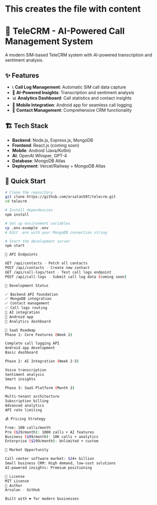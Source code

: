 # This creates the file with content

# 🚀 TeleCRM - AI-Powered Call Management System

A modern SIM-based TeleCRM system with AI-powered transcription and sentiment analysis.

## ✨ Features
- 📞 **Call Log Management**: Automatic SIM call data capture
- 🧠 **AI-Powered Insights**: Transcription and sentiment analysis  
- 📊 **Analytics Dashboard**: Call statistics and contact insights
- 📱 **Mobile Integration**: Android app for seamless call logging
- 👥 **Contact Management**: Comprehensive CRM functionality

## 🏗️ Tech Stack

- **Backend**: Node.js, Express.js, MongoDB
- **Frontend**: React.js (coming soon)
- **Mobile**: Android (Java/Kotlin)
- **AI**: OpenAI Whisper, GPT-4
- **Database**: MongoDB Atlas
- **Deployment**: Vercel/Railway + MongoDB Atlas

## 🚀 Quick Start

```bash
# Clone the repository
git clone https://github.com/arsalan507/telecrm.git
cd telecrm

# Install dependencies
npm install

# Set up environment variables
cp .env.example .env
# Edit .env with your MongoDB connection string

# Start the development server
npm start

📡 API Endpoints

GET /api/contacts - Fetch all contacts
POST /api/contacts - Create new contact
GET /api/call-logs/test - Test call logs endpoint
POST /api/call-logs - Submit call log data (coming soon)

🔄 Development Status

✅ Backend API foundation
✅ MongoDB integration
✅ Contact management
✅ Call logs routing
🚧 AI integration
🚧 Android app
🚧 Analytics dashboard

🌟 SaaS Roadmap
Phase 1: Core Features (Week 1)

Complete call logging API
Android app development
Basic dashboard

Phase 2: AI Integration (Week 2-3)

Voice transcription
Sentiment analysis
Smart insights

Phase 3: SaaS Platform (Month 2)

Multi-tenant architecture
Subscription billing
Advanced analytics
API rate limiting

💰 Pricing Strategy

Free: 100 calls/month
Pro ($29/month): 1000 calls + AI features
Business ($99/month): 10K calls + analytics
Enterprise ($299/month): Unlimited + custom

🎯 Market Opportunity

Call center software market: $24+ billion
Small business CRM: High demand, low-cost solutions
AI-powered insights: Premium positioning

📄 License
MIT License
👤 Author
Arsalan - GitHub

Built with ❤️ for modern businesses
